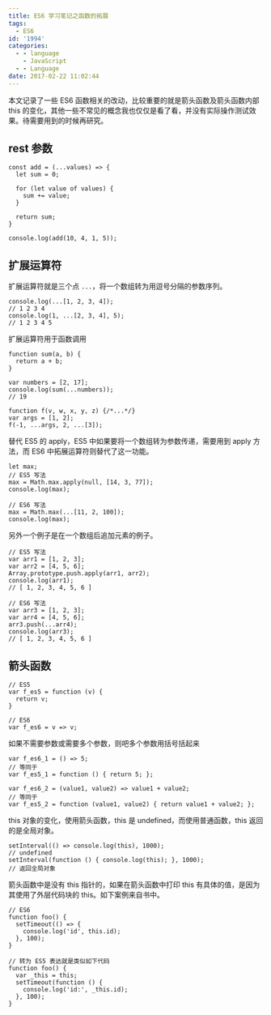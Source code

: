 ```yaml
---
title: ES6 学习笔记之函数的拓展
tags:
  - ES6
id: '1994'
categories:
  - - language
    - JavaScript
  - - Language
date: 2017-02-22 11:02:44
---
```


本文记录了一些 ES6 函数相关的改动，比较重要的就是箭头函数及箭头函数内部 this 的变化，其他一些不常见的概念我也仅仅是看了看，并没有实际操作测试效果。待需要用到的时候再研究。
<!-- more -->
## rest 参数

```
const add = (...values) => {
  let sum = 0;

  for (let value of values) {
    sum += value;
  }

  return sum;
}

console.log(add(10, 4, 1, 5));
```

## 扩展运算符

扩展运算符就是三个点 `...`，将一个数组转为用逗号分隔的参数序列。

```
console.log(...[1, 2, 3, 4]);
// 1 2 3 4
console.log(1, ...[2, 3, 4], 5);
// 1 2 3 4 5
```

扩展运算符用于函数调用

```
function sum(a, b) {
  return a + b;
}

var numbers = [2, 17];
console.log(sum(...numbers));
// 19

function f(v, w, x, y, z) {/*...*/}
var args = [1, 2];
f(-1, ...args, 2, ...[3]);
```

替代 ES5 的 apply，ES5 中如果要将一个数组转为参数传递，需要用到 apply 方法，而 ES6 中拓展运算符则替代了这一功能。

```
let max;
// ES5 写法
max = Math.max.apply(null, [14, 3, 77]);
console.log(max);

// ES6 写法
max = Math.max(...[11, 2, 100]);
console.log(max);
```

另外一个例子是在一个数组后追加元素的例子。

```
// ES5 写法
var arr1 = [1, 2, 3];
var arr2 = [4, 5, 6];
Array.prototype.push.apply(arr1, arr2);
console.log(arr1);
// [ 1, 2, 3, 4, 5, 6 ]

// ES6 写法
var arr3 = [1, 2, 3];
var arr4 = [4, 5, 6];
arr3.push(...arr4);
console.log(arr3);
// [ 1, 2, 3, 4, 5, 6 ]
```

## 箭头函数

```
// ES5
var f_es5 = function (v) {
  return v;
}

// ES6
var f_es6 = v => v;
```

如果不需要参数或需要多个参数，则吧多个参数用括号括起来

```
var f_es6_1 = () => 5;
// 等同于
var f_es5_1 = function () { return 5; };

var f_es6_2 = (value1, value2) => value1 + value2;
// 等同于
var f_es5_2 = function (value1, value2) { return value1 + value2; };
```

this 对象的变化，使用箭头函数，this 是 undefined，而使用普通函数，this 返回的是全局对象。

```
setInterval(() => console.log(this), 1000);
// undefined
setInterval(function () { console.log(this); }, 1000);
// 返回全局对象
```

箭头函数中是没有 this 指针的，如果在箭头函数中打印 this 有具体的值，是因为其使用了外层代码块的 this。如下案例来自书中。

```
// ES6
function foo() {
  setTimeout(() => {
    console.log('id', this.id);
  }, 100);
}

// 转为 ES5 表达就是类似如下代码
function foo() {
  var _this = this;
  setTimeout(function () {
    console.log('id:', _this.id);
  }, 100);
}
```